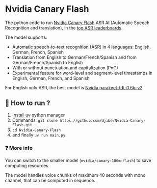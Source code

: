 # Nvidia Canary Flash

The python code to run [Nvidia Canary Flash](https://huggingface.co/nvidia/canary-1b-flash) ASR AI (Automatic Speech Recognition and translation), in the [top ASR leaderboards](https://huggingface.co/spaces/hf-audio/open_asr_leaderboard).

The model supports:

- Automatic speech-to-text recognition (ASR) in 4 languages: English, German, French, Spanish
- Translation from English to German/French/Spanish and from German/French/Spanish to English
- With or without punctuation and capitalization (PnC)
- Experimental feature for word-level and segment-level timestamps in English, German, French, and Spanish

For English only ASR, the best model is [Nvidia parakeet-tdt-0.6b-v2](https://huggingface.co/nvidia/parakeet-tdt-0.6b-v2).

## 🏃 How to run ?

1. [Install uv](https://docs.astral.sh/uv/getting-started/installation/#installing-uv) python manager
2. Commands: `git clone https://github.com/djibe/Nvidia-Canary-Flash.git`
3. `cd Nvidia-Canary-Flash`
4. and finally `uv run main.py`

### ❓ More info

You can switch to the smaller model (`nvidia/canary-180m-flash`) to save computing resources.

The model handles voice chunks of maximum 40 seconds with mono channel, that can be computed in sequence.
